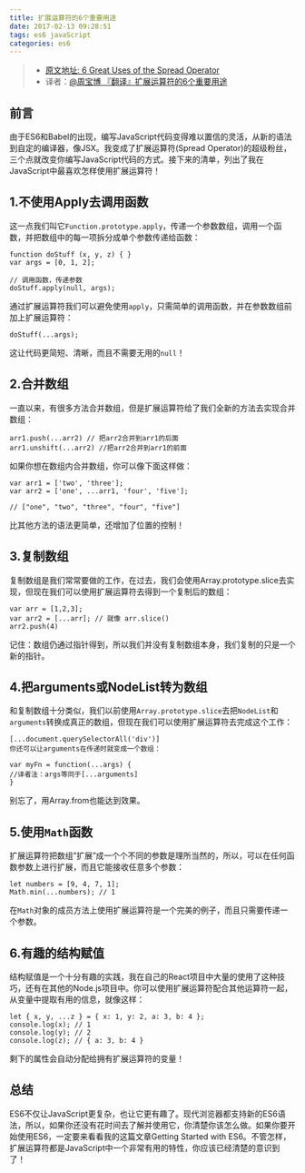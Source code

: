 ```yaml
---
title: 扩展运算符的6个重要用途
date: 2017-02-13 09:28:51
tags: es6 javaScript
categories: es6
---
```


> * [原文地址: 6 Great Uses of the Spread Operator](https://medium.com/@sapegin/what-to-learn-in-2017-if-youre-a-frontend-developer-b6cfef46effd#.y2041qa6a)
>* 译者：[@周宝博 『翻译』扩展运算符的6个重要用途](https://rockjins.github.io/)



## 前言
由于ES6和Babel的出现，编写JavaScript代码变得难以置信的灵活，从新的语法到自定的编译器，像JSX。我变成了扩展运算符(Spread Operator)的超级粉丝，三个点就改变你编写JavaScript代码的方式。接下来的清单，列出了我在JavaScript中最喜欢怎样使用扩展运算符！

## 1.不使用Apply去调用函数
这一点我们叫它`Function.prototype.apply`，传递一个参数数组，调用一个函数，并把数组中的每一项拆分成单个参数传递给函数：
```
function doStuff (x, y, z) { }
var args = [0, 1, 2];

// 调用函数，传递参数
doStuff.apply(null, args);
```
通过扩展运算符我们可以避免使用`apply`，只需简单的调用函数，并在参数数组前加上扩展运算符：
```
doStuff(...args);
```
这让代码更简短、清晰，而且不需要无用的`null`！

## 2.合并数组
一直以来，有很多方法合并数组，但是扩展运算符给了我们全新的方法去实现合并数组：

```
arr1.push(...arr2) // 把arr2合并到arr1的后面
arr1.unshift(...arr2) //把arr2合并到arr1的前面
```
如果你想在数组内合并数组，你可以像下面这样做：
```
var arr1 = ['two', 'three'];
var arr2 = ['one', ...arr1, 'four', 'five'];

// ["one", "two", "three", "four", "five"]
```
比其他方法的语法更简单，还增加了位置的控制！

## 3.复制数组

复制数组是我们常常要做的工作，在过去，我们会使用Array.prototype.slice去实现，但现在我们可以使用扩展运算符去得到一个复制后的数组：
```
var arr = [1,2,3];
var arr2 = [...arr]; // 就像 arr.slice()
arr2.push(4)
```
记住：数组仍通过指针得到，所以我们并没有复制数组本身，我们复制的只是一个新的指针。

## 4.把arguments或NodeList转为数组

和复制数组十分类似，我们以前使用`Array.prototype.slice`去把`NodeList`和`arguments`转换成真正的数组，但现在我们可以使用扩展运算符去完成这个工作：
```
[...document.querySelectorAll('div')]
你还可以让arguments在传递时就变成一个数组：

var myFn = function(...args) {
//译者注：args等同于[...arguments]
}
```
别忘了，用Array.from也能达到效果。

## 5.使用`Math`函数
扩展运算符把数组”扩展”成一个个不同的参数是理所当然的，所以，可以在任何函数参数上进行扩展，而且它能接收任意多个参数：
```
let numbers = [9, 4, 7, 1];
Math.min(...numbers); // 1
```
在`Math`对象的成员方法上使用扩展运算符是一个完美的例子，而且只需要传递一个参数。

## 6.有趣的结构赋值
结构赋值是一个十分有趣的实践，我在自己的React项目中大量的使用了这种技巧，还有在其他的Node.js项目中。你可以使用扩展运算符配合其他运算符一起，从变量中提取有用的信息，就像这样：
```
let { x, y, ...z } = { x: 1, y: 2, a: 3, b: 4 };
console.log(x); // 1
console.log(y); // 2
console.log(z); // { a: 3, b: 4 }
```
剩下的属性会自动分配给拥有扩展运算符的变量！

## 总结
ES6不仅让JavaScript更复杂，也让它更有趣了。现代浏览器都支持新的ES6语法，所以，如果你还没有花时间去了解并使用它，你清楚你该怎么做。如果你要开始使用ES6，一定要来看看我的这篇文章Getting Started with ES6。不管怎样，扩展运算符都是JavaScript中一个非常有用的特性，你应该已经清楚的意识到了！


